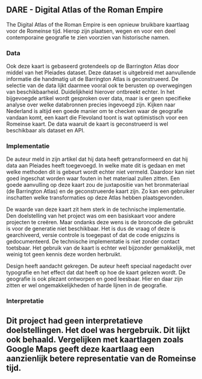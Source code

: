 ## DARE - Digital Atlas of the Roman Empire

The Digital Atlas of the Roman Empire is een opnieuw bruikbare kaartlaag voor de Romeinse tijd. Hierop zijn plaatsen, wegen en voor een deel contemporaine geografie te zien voorzien van historische namen.

### Data

Ook deze kaart is gebaseerd grotendeels op de Barrington Atlas door middel van het Pleiades dataset. Deze dataset is uitgebreid met aanvullende informatie die handmatig uit de Barrington Atlas is geconstrueerd. De selectie van de data lijkt daarmee vooral ook te berusten op overwegingen van beschikbaarheid. Duidelijkheid hierover ontbreekt echter. In het bijgevoegde artikel wordt gesproken over data, maar is er geen specifieke analyse over welke databronnen precies ingevoegd zijn. Kijken naar Nederland is altijd een goede manier om te checken waar de geografie vandaan komt, een kaart die Flevoland toont is wat optimistisch voor een Romeinse kaart. De data waaruit de kaart is geconstrueerd is wel beschikbaar als dataset en API.

### Implementatie

De auteur meld in zijn artikel dat hij data heeft getransformeerd en dat hij data aan Pleiades heeft toegevoegd. In welke mate dit is gedaan en met welke methoden dit is gebeurt wordt echter niet vermeld. Daardoor kan niet goed ingeschat worden waar fouten in het materiaal zullen zitten. Een goede aanvulling op deze kaart zou de juxtapositie van het bronmateriaal (de Barrington Atlas) en de geconstrueerde kaart zijn. Zo kan een gebruiker inschatten welke transformaties op deze Atlas hebben plaatsgevonden. 

De waarde van deze kaart zit hem sterk in de technische implementatie. Den doelstelling van het project was om een basiskaart voor andere projecten te creëren. Maar ondanks deze wens is de broncode die gebruikt is voor de generatie niet beschikbaar. Het is dus de vraag of deze is gearchiveerd, versie controle is toegepast of dat de code enigszins is gedocumenteerd. De technische implementatie is niet zonder contact toetsbaar. Het gebruik van de kaart is echter wel bijzonder gemakkelijk, met weinig tot geen kennis deze worden herbruikt.

Design heeft aandacht gekregen. De auteur heeft speciaal nagedacht over typografie en het effect dat dat heeft op hoe de kaart gelezen wordt. De geografie is ook plezant ontworpen en goed leesbaar. Hier en daar zijn zitten er wel ongemakkelijkheden of harde lijnen in de geografie.

### Interpretatie

Dit project had geen interpretatieve doelstellingen. Het doel was hergebruik. Dit lijkt ook behaald. Vergelijken met kaartlagen zoals Google Maps geeft deze kaartlaag een aanzienlijk betere representatie van de Romeinse tijd.
---- 